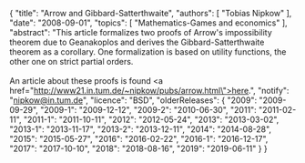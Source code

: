 {
    "title": "Arrow and Gibbard-Satterthwaite",
    "authors": [
        "Tobias Nipkow"
    ],
    "date": "2008-09-01",
    "topics": [
        "Mathematics-Games and economics"
    ],
    "abstract": "This article formalizes two proofs of Arrow's impossibility theorem due to Geanakoplos and derives the Gibbard-Satterthwaite theorem as a corollary. One formalization is based on utility functions, the other one on strict partial orders.<br><br>An article about these proofs is found <a href=\"http://www21.in.tum.de/~nipkow/pubs/arrow.html\">here</a>.",
    "notify": "nipkow@in.tum.de",
    "licence": "BSD",
    "olderReleases": {
        "2009": "2009-09-29",
        "2009-1": "2009-12-12",
        "2009-2": "2010-06-30",
        "2011": "2011-02-11",
        "2011-1": "2011-10-11",
        "2012": "2012-05-24",
        "2013": "2013-03-02",
        "2013-1": "2013-11-17",
        "2013-2": "2013-12-11",
        "2014": "2014-08-28",
        "2015": "2015-05-27",
        "2016": "2016-02-22",
        "2016-1": "2016-12-17",
        "2017": "2017-10-10",
        "2018": "2018-08-16",
        "2019": "2019-06-11"
    }
}